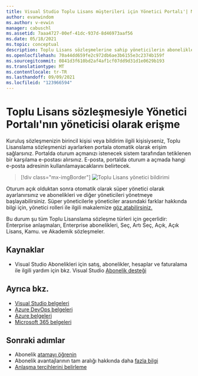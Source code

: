 ```yaml
---
title: Visual Studio Toplu Lisans müşterileri için Yönetici Portalı'| Microsoft Docs
author: evanwindom
ms.author: v-evwin
manager: cabuschl
ms.assetid: 7aaa4727-00ef-41dc-937d-8d46973aaf56
ms.date: 05/18/2021
ms.topic: conceptual
description: Toplu Lisans sözleşmelerine sahip yöneticilerin aboneliklere nasıl erişe Visual Studio Yönetici Portalı
ms.openlocfilehash: 70a44dd659fe2c972db6ae3b6155e3c2374b159f
ms.sourcegitcommit: 0841d3f610bd2af4af1cf07dd9d31d1e0629b193
ms.translationtype: MT
ms.contentlocale: tr-TR
ms.lasthandoff: 09/09/2021
ms.locfileid: "123966594"
---
```

# <a name="accessing-the-admin-portal-as-an-admin-on-a-volume-license-agreement"></a>Toplu Lisans sözleşmesiyle Yönetici Portalı'nın yöneticisi olarak erişme

Kuruluş sözleşmenizin birincil kişisi veya bildirim ilgili kişisiyseniz, Toplu Lisanslama sözleşmenizi ayarlarken portala otomatik olarak erişim sağlarsınız. Portalda oturum açmanızı istenecek sistem tarafından tetiklenen bir karşılama e-postası alırsınız. E-posta, portalda oturum a açmada hangi e-posta adresinin kullanılamayacaklarını belirtecek. 

   > [!div class="mx-imgBorder"]
   > ![Toplu Lisans yönetici bildirimi](_img/volume-license/super-admin-notice-2020.png "Yeni yöneticiler portala erişmek için bir karşılama bildirimi alır.")

Oturum açık olduktan sonra otomatik olarak süper yönetici olarak ayarlanırsınız ve abonelikleri ve diğer yöneticileri yönetmeye başlayabilirsiniz. Süper yöneticilerle yöneticiler arasındaki farklar hakkında bilgi için, yönetici rolleri ile ilgili makalemize [göz atabilirsiniz.](admin-roles.md)

Bu durum şu tüm Toplu Lisanslama sözleşme türleri için geçerlidir: Enterprise anlaşmaları, Enterprise abonelikleri, Seç, Artı Seç, Açık, Açık Lisans, Kamu. ve Akademik sözleşmeler. 

## <a name="resources"></a>Kaynaklar
- Visual Studio Abonelikleri için satış, abonelikler, hesaplar ve faturalama ile ilgili yardım için bkz. Visual Studio [Abonelik desteği](https://visualstudio.microsoft.com/subscriptions/support/)

## <a name="see-also"></a>Ayrıca bkz.
- [Visual Studio belgeleri](/visualstudio/)
- [Azure DevOps belgeleri](/azure/devops/)
- [Azure belgeleri](/azure/)
- [Microsoft 365 belgeleri](/microsoft-365/)

## <a name="next-steps"></a>Sonraki adımlar
- Abonelik [atamayı öğrenin](assign-license.md)
- Abonelik avantajlarının tam aralığı hakkında daha [fazla bilgi](https://visualstudio.microsoft.com/vs/benefits/)
- [Anlaşma tercihlerini belirleme](admin-preferences.md)